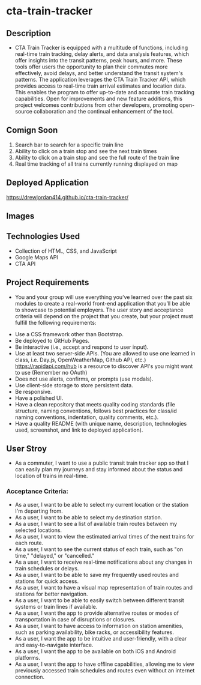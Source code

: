 # cta-train-tracker

## Description
-  CTA Train Tracker is equipped with a multitude of functions, including real-time train tracking, delay alerts, and data analysis features, which offer insights into the transit patterns, peak hours, and more. These tools offer users the opportunity to plan their commutes more effectively, avoid delays, and better understand the transit system's patterns. The application leverages the CTA Train Tracker API, which provides access to real-time train arrival estimates and location data. This enables the program to offer up-to-date and accurate train tracking capabilities. Open for improvements and new feature additions, this project welcomes contributions from other developers, promoting open-source collaboration and the continual enhancement of the tool.

## Comign Soon
1. Search bar to search for a specific train line
2. Ability to click on a train stop and see the next train times
3. Ability to click on a train stop and see the full route of the train line
4. Real time tracking of all trains currently running displayed on map 

## Deployed Application 
https://drewjordan414.github.io/cta-train-tracker/

## Images
<!-- ![image]("assets/images/cta-train-tracker.png") -->

## Technologies Used
- Collection of HTML, CSS, and JavaScript
- Google Maps API
- CTA API

## Project Requirements
* You and your group will use everything you’ve learned over the past six modules to create a real-world front-end application that you’ll be able to showcase to potential employers. 
The user story and acceptance criteria will depend on the project that you create, but your project must fulfill the following requirements:
- Use a CSS framework other than Bootstrap.
- Be deployed to GitHub Pages.
- Be interactive (i.e., accept and respond to user input).
- Use at least two server-side APIs. (You are allowed to use one learned in class, i.e. Day.js, OpenWeatherMap, Github API, etc.)
https://rapidapi.com/hub is a resource to discover API's you might want to use (Remember no OAuth)
- Does not use alerts, confirms, or prompts (use modals).
- Use client-side storage to store persistent data.
- Be responsive.
- Have a polished UI.
- Have a clean repository that meets quality coding standards (file structure, naming conventions, follows best practices for class/id naming conventions, indentation, quality comments, etc.).
- Have a quality README (with unique name, description, technologies used, screenshot, and link to deployed application).


## User Stroy 
* As a commuter, I want to use a public transit train tracker app so that I can easily plan my journeys and stay informed about the status and location of trains in real-time.

### Acceptance Criteria:

- As a user, I want to be able to select my current location or the station I'm departing from.
- As a user, I want to be able to select my destination station.
- As a user, I want to see a list of available train routes between my selected locations.
- As a user, I want to view the estimated arrival times of the next trains for each route.
- As a user, I want to see the current status of each train, such as "on time," "delayed," or "cancelled."
- As a user, I want to receive real-time notifications about any changes in train schedules or delays.
- As a user, I want to be able to save my frequently used routes and stations for quick access.
- As a user, I want to have a visual map representation of train routes and stations for better navigation.
- As a user, I want to be able to easily switch between different transit systems or train lines if available.
- As a user, I want the app to provide alternative routes or modes of transportation in case of disruptions or closures.
- As a user, I want to have access to information on station amenities, such as parking availability, bike racks, or accessibility features.
- As a user, I want the app to be intuitive and user-friendly, with a clear and easy-to-navigate interface.
- As a user, I want the app to be available on both iOS and Android platforms.
- As a user, I want the app to have offline capabilities, allowing me to view previously accessed train schedules and routes even without an internet connection.
